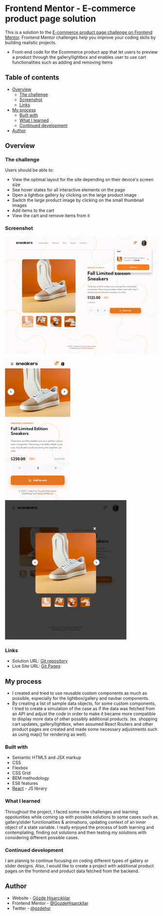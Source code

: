 # Frontend Mentor - E-commerce product page solution

This is a solution to the [E-commerce product page challenge on Frontend Mentor](https://www.frontendmentor.io/challenges/ecommerce-product-page-UPsZ9MJp6). Frontend Mentor challenges help you improve your coding skills by building realistic projects.

* Front-end code for the Ecommerce product app that let users to preview a product through the gallery/lightbox and enables user to use cart functionalities such as adding and removing items

## Table of contents

- [Overview](#overview)
  - [The challenge](#the-challenge)
  - [Screenshot](#screenshot)
  - [Links](#links)
- [My process](#my-process)
  - [Built with](#built-with)
  - [What I learned](#what-i-learned)
  - [Continued development](#continued-development)
- [Author](#author)


## Overview

### The challenge

Users should be able to:

- View the optimal layout for the site depending on their device's screen size
- See hover states for all interactive elements on the page
- Open a lightbox gallery by clicking on the large product image
- Switch the large product image by clicking on the small thumbnail images
- Add items to the cart
- View the cart and remove items from it

### Screenshot

![Main](./src/images/screenshot-main.png)
<div>
  <img src='./src/images/screenshot-mobile.png/' alt='mobile' width='215px'/>
  <img src='./src/images/screenshot-lightbox.png' alt='lightbox' width='400px'/>
</div>



### Links

- Solution URL: [Git repository](https://github.com/GozdeHisarckllar/challenge-ecommerce-product-page)
- Live Site URL: [Git Pages](https://gozdehisarckllar.github.io/challenge-ecommerce-product-page/)

## My process

* I created and tried to use reusable custom components as much as possible, especially for the lightbox/gallery and navbar components.
* By creating a list of sample data objects, for some custom components, I tried to create a simulation of the case as if the data was fetched from an API and adjust the code in order to make it became more compatible to display more data of other possibly additional products. (ex. shopping cart updates, gallery/lightbox, when assumed React Routers and other product pages are created and made some necessary adjustments such as using map() for rendering as well).

### Built with

- Semantic HTML5 and JSX markup
- CSS
- Flexbox
- CSS Grid
- BEM methodology
- ES6 features
- [React](https://reactjs.org/) - JS library

### What I learned

Throughout the project, I faced some new challenges and learning oppotunities while coming up with possible solutions to some cases such as gallery/slider functionalities & animations, updating context of an inner object of a state variable. I really enjoyed the process of both learning and contemplating, finding out solutions and then testing my solutions with considering different possible cases. 

### Continued development

I am plannig to continue focusing on coding different types of gallery or slider designs. Also, I would like to create a project with additional product pages on the frontend and product data fetched from the backend.

## Author

- Website - [Gözde Hisarcıklılar](https://github.com/GozdeHisarckllar)
- Frontend Mentor - [@GozdeHisarckllar](https://www.frontendmentor.io/profile/GozdeHisarckllar)
- Twitter - [@gzdehsr](https://www.twitter.com/gzdehsr)
